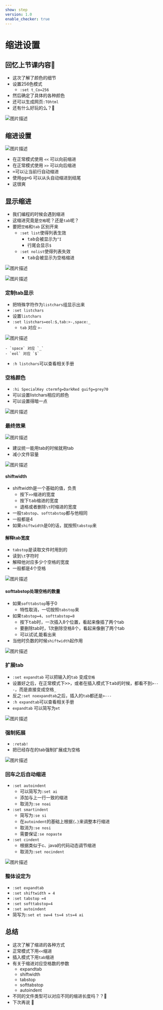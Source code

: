 ```yaml
---
show: step
version: 1.0
enable_checker: true
---
```


# 缩进设置

## 回忆上节课内容🤔

- 这次了解了颜色的细节
- 设置256色模式
	- `:set t_Co=256`
- 然后确定了具体的各种颜色
- 还可以生成网页`:TOhtml`
- 还有什么好玩的么？🤔

![图片描述](https://doc.shiyanlou.com/courses/uid1190679-20210710-1625904510056)

## 缩进设置

![图片描述](https://doc.shiyanlou.com/courses/uid1190679-20200928-1601290775850)

- 在正常模式使用 `<<` 可以向前缩进
- 在正常模式使用 `>>` 可以向后缩进
- <kbd>=</kbd>可以让当前行自动缩进
- 使用<kbd>g</kbd><kbd>g</kbd><kbd>=</kbd><kbd>G</kbd> 可以从头自动缩进到结尾
- 这很爽





## 显示缩进
- 我们编程的时候会遇到缩进
- 这缩进究竟是`空格`呢？还是`tab`呢？
- 要把`空格`和`tab` 区别开来
	- `:set list`使得列表生效
		- <kbd>tab</kbd>会被显示为`^I`
		- 行尾会显示`$`
	- `:set nolist`使得列表失效
		- <kbd>tab</kbd>会被显示为空格缩进

![图片描述](https://doc.shiyanlou.com/courses/uid1190679-20210709-1625801400563)

![图片描述](https://doc.shiyanlou.com/courses/uid1190679-20210709-1625801406200)

### 定制tab显示

- 把特殊字符作为`listchars`组显示出来
- `:set listchars` 
- 设置`listchars`
- `:set listchars=eol:$,tab:>-,space:_`
    - `tab` 对应 `>-`
    
![图片描述](https://doc.shiyanlou.com/courses/uid1190679-20210709-1625801947796)

    - `space` 对应 `_`
    - `eol` 对应 `$`
- `:h listchars`可以查看相关手册

### 空格颜色
- `:hi SpecialKey ctermfg=DarkRed guifg=grey70`
- 可以设置listchars相应的颜色
- 可以设置得暗一点

![图片描述](https://doc.shiyanlou.com/courses/uid1190679-20210709-1625803136968)

### 最终效果

![图片描述](https://doc.shiyanlou.com/courses/uid1190679-20200928-1601301623187)

- 建议统一能用tab的时候就用tab
- 减小文件容量

![图片描述](https://doc.shiyanlou.com/courses/uid1190679-20210709-1625802181597)





#### shiftwidth
- shiftwidth是一个基础的值，负责
	- 按下`>>`缩进的宽度
	- 按下<kbd>tab</kbd>缩进的宽度
	- 退格或者删除`\t`时缩进的宽度
- 一般`tabstop`、`softtabstop`都与他相同
- 一般都是4
- 如果`shiftwidth`是0的话，就按照`tabstop`来



#### 解释tab宽度

- `tabstop`是读取文件时用到的
- 读到`\t`字符时
- 解释他对应多少个空格的宽度
- 一般都是4个空格

![图片描述](https://doc.shiyanlou.com/courses/uid1190679-20210727-1627380429708)



#### softtabstop处理空格的数量
- 如果`softtabstop`等于0
	- 特性取消，一切按照`tabstop`来
- 如果`tabstop=4`、`softtabstop=8`
	- 按下<kbd>tab</kbd>时，一次插入8个位置，看起来像插了两个tab
	- 要删除tab时，1次删除空格8个，看起来像删了两个tab
	- 可以试试,能看出来
- 当他时负数的时候`shiftwidth`起作用

![图片描述](https://doc.shiyanlou.com/courses/uid1190679-20200928-1601303729152)


### 扩展tab

- `:set expandtab` 可以把输入的`tab` 变成`空格`
- 设置好之后，在正常模式下<kbd>></kbd><kbd>></kbd>，或者在插入模式下<kbd>tab</kbd>的时候，都看不到`>---`，而是直接变成空格`_`
- 反之`:set noexpandtab`之后，插入的`tab`都还是`>---`
- `:h expandtab`可以查看相关手册
- `expandtab` 可以简写为`et`

![图片描述](https://doc.shiyanlou.com/courses/uid1190679-20210727-1627380893908)

### 强制拓展

- `:retab!`
- 把已经存在的tab强制扩展成为空格

![图片描述](https://doc.shiyanlou.com/courses/uid1190679-20210727-1627382143014)



### 回车之后自动缩进
- `:set autoindent` 
	- 可以简写为`:set ai`
	- 添加与上一行一致的缩进
	- 取消为`:se noai`
- `:set smartindent`
	- 简写为`:se si`
	- 在`autoindent`的基础上根据`{`、`}`来调整本行缩进
	- 取消为`:se nosi`
	- 需要保证`:se nopaste`
- `:set cindent`
	- 根据类似于c、java的代码动态调节缩进
	- 取消为`:set nocindent`


![图片描述](https://doc.shiyanlou.com/courses/uid1190679-20210727-1627383577614)

### 整体设定为
- `:set expandtab`
- `:set shiftwidth = 4`
- `:set tabstop =4`
- `:set softtabstop=4`
- `:set autoindent`
- 简写为`:set et sw=4 ts=4 sts=4 ai`




## 总结
- 这次了解了缩进的各种方式
- 正常模式下用`<<`缩进
- 插入模式下用`tab`缩进
- 有关于缩进对应空格数的参数
    - expandtab
    - shiftwidth
    - tabstop
    - softtabstop
    - autoindent
- 不同的文件类型可以对应不同的缩进长度吗？？🤔
- 下次再说 👋






